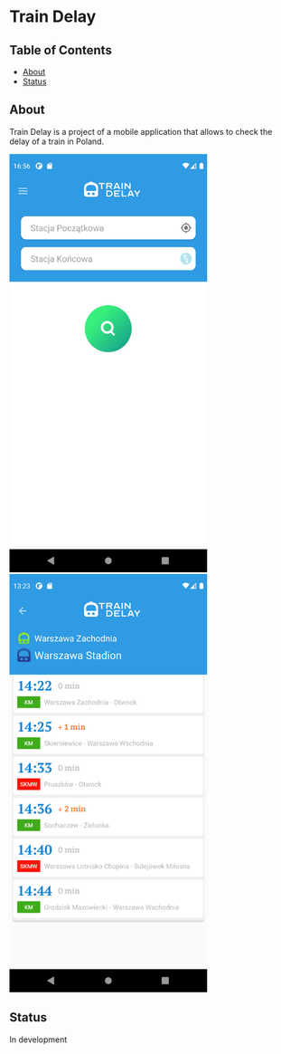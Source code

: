 # Train Delay

## Table of Contents
* [About](#about)
* [Status](#status)

## About
Train Delay is a project of a mobile application that allows to check the delay of a train in Poland.

<p float="left">
<img src="https://github.com/Noalterna/TrainDelay/blob/master/readmeImages/Image2.png" alt="screenshot" width="350"/>
<img src="https://github.com/Noalterna/TrainDelay/blob/master/readmeImages/Image1.png" alt="screenshot" width="350"/>
</p>

## Status
In development
